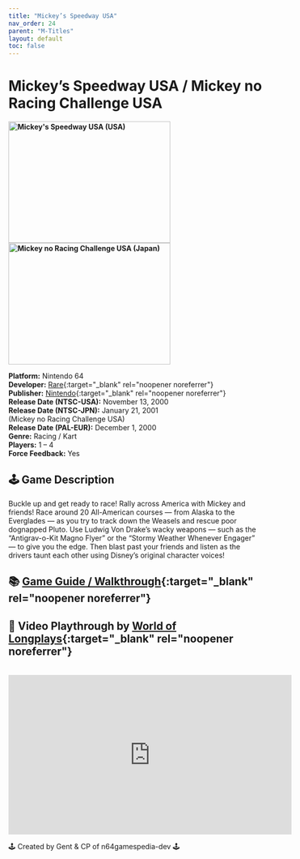 ```yaml
---
title: "Mickey’s Speedway USA"
nav_order: 24
parent: "M-Titles"
layout: default
toc: false
---
```


# Mickey’s Speedway USA / Mickey no Racing Challenge USA

<b>
<img src="https://images.launchbox-app.com//e14ba59f-0b76-4eb6-ac31-a1986fb277dc.jpg" alt="Mickey's Speedway USA (USA)" width="320" height="240" />
<img src="https://images.launchbox-app.com//598855c7-2c22-4ff7-acc8-8538f6246564.png" alt="Mickey no Racing Challenge USA (Japan)" width="320" height="240" />
</b>

**Platform:** Nintendo 64  
**Developer:** [Rare](https://en.wikipedia.org/wiki/Rare_(company)){:target="_blank" rel="noopener noreferrer"}  
**Publisher:** [Nintendo](https://en.wikipedia.org/wiki/Nintendo){:target="_blank" rel="noopener noreferrer"}  
**Release Date (NTSC-USA):** November 13, 2000  
**Release Date (NTSC-JPN):** January 21, 2001  
(Mickey no Racing Challenge USA)  
**Release Date (PAL-EUR):** December 1, 2000  
**Genre:** Racing / Kart  
**Players:** 1 – 4  
**Force Feedback:** Yes  

## 🕹️ Game Description
Buckle up and get ready to race! Rally across America with Mickey and friends! Race around 20 All-American courses — from Alaska to the Everglades — as you try to track down the Weasels and rescue poor dognapped Pluto. Use Ludwig Von Drake’s wacky weapons — such as the “Antigrav-o-Kit Magno Flyer” or the “Stormy Weather Whenever Engager” — to give you the edge. Then blast past your friends and listen as the drivers taunt each other using Disney’s original character voices!

## 📚 [Game Guide / Walkthrough](https://gamefaqs.gamespot.com/n64/913923-mickeys-speedway-usa/faqs/10190){:target="_blank" rel="noopener noreferrer"}

## 🎥 Video Playthrough by [World of Longplays](https://www.youtube.com/channel/UCVi6ofFy7QyJJrZ9l0-fwbQ){:target="_blank" rel="noopener noreferrer"}
<br />  
<iframe width="560" height="315" src="https://www.youtube.com/embed/jwfQ5AeYjuE" title="Mickey's Speedway USA Gameplay" frameborder="0" allowfullscreen></iframe>

🕹️ Created by Gent & CP of n64gamespedia-dev 🕹️  
<!-- Vault Format: n64gamespedia-dev -->  
<!-- Protocol Source: _vault-specs/format-protocol.md -->
